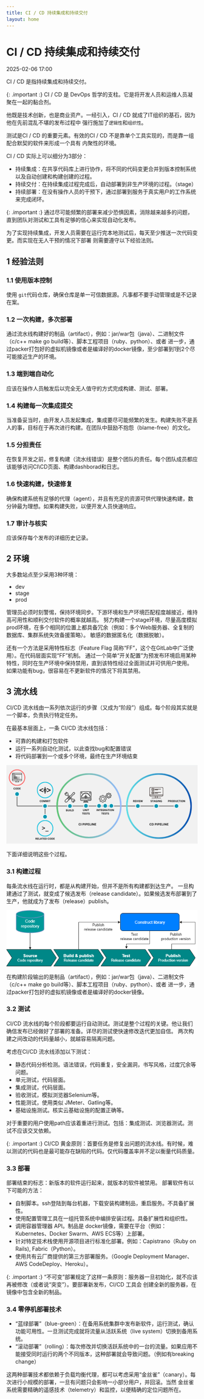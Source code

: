 ```yaml
---
title: CI / CD 持续集成和持续交付
layout: home
---
```


# CI / CD 持续集成和持续交付

2025-02-06 17:00

CI / CD 是指持续集成和持续交付。

{: .important :}
CI / CD 是 DevOps 哲学的支柱。它是将开发人员和运维人员凝聚在一起的黏合剂。

他既是技术创新，也是商业资产。一经引入，CI / CD 就成了IT组织的基石，因为他在先前混乱不堪的发布过程中
强行施加了`逻辑性`和`组织性`。

测试是CI / CD 的重要元素。有效的CI / CD 不是靠单个工具实现的，而是靠一组配合默契的软件来形成一个具有
内聚性的环境。

CI / CD 实际上可以细分为3部分：

+ 持续集成：在共享代码库上进行协作，将不同的代码变更合并到版本控制系统以及自动创建和构建创建的过程。
+ 持续交付：在持续集成过程完成后，自动部署到非生产环境的过程。（stage）
+ 持续部署：在没有操作人员的干预下，通过部署到服务于真实用户的工作系统来完成闭环。

{: .important :}
通过尽可能频繁的部署来减少恐惧因素，消除越来越多的问题，直到团队对测试和工具有足够的信心来实现自动化发布。

为了实现持续集成，开发人员需要在运行完本地测试后，每天至少推送一次代码变更。而实现在无人干预的情况下部署
则需要遵守以下经验法则。

## 1 经验法则

### 1.1 使用版本控制

使用 `git`代码仓库，确保仓库是单一可信数据源。凡事都不要手动管理或是不记录在案。

### 1.2 一次构建，多次部署

通过流水线构建好的制品（artifact），例如：jar/war包（java）、二进制文件（c/c++ make go build等）、脚本工程项目（ruby、python）、或者
进一步，通过packer打包好的虚拟机镜像或者是编译好的docker镜像，至少部署到1到2个尽可能接近生产的环境。

### 1.3 端到端自动化

应该在操作人员触发后以完全无人值守的方式完成构建、测试、部署。

### 1.4 构建每一次集成提交

当准备妥当时，由开发人员发起集成，集成要尽可能频繁的发生。构建失败不是丢人的事，目标在于再次进行构建。在团队中鼓励不抱怨（blame-free）的文化。

### 1.5 分担责任

在恢复开发之前，修复构建（流水线错误）是整个团队的责任。每个团队成员都应该能够访问CI\CD页面、构建dashborad和日志。

### 1.6 快速构建，快速修复

确保构建系统有足够的代理（agent），并且有充足的资源可供代理快速构建，数分钟最为理想。如果构建失败，以便开发人员快速响应。

### 1.7 审计与核实

应该保存每个发布的详细历史记录。

## 2 环境

大多数站点至少采用3种环境：

+ dev
+ stage
+ prod

管理员必须时刻警惕，保持环境同步。下游环境和生产环境匹配程度越接近，维持高可用性和顺利交付软件的概率就越高。
努力构建一个stage环境，尽量高度模拟prod环境，在多个相同的位置上都具备冗余（例如：多个Web服务器、全复制的数据库、集群系统失效备援策略）。
敏感的数据匿名化（数据脱敏）。

还有一个方法是采用特性标志（Feature Flag 简称“FF”，这个在GitLab中广泛使用）。在代码层面实现“FF”机制。
通过一个简单“开关配置”为预发布环境启用某种特性，同时在生产环境中保持禁用，直到该特性经过全面测试并可供用户使用。
如果功能有bug，很容易在不更新软件的情况下将其禁用。

## 3 流水线

CI/CD 流水线由一系列依次运行的步骤（又成为“阶段”）组成。每个阶段其实就是一个脚本，负责执行特定任务。

在最基本层面上，一条 CI/CD 流水线包括：

+ 可靠的构建和打包软件
+ 运行一系列自动化测试，以此查找bug和配置错误
+ 将代码部署到一个或多个环境，最终在生产环境结束

![1](../assets/images/2025-02-06/1.png)

下面详细说明这些个过程。

### 3.1 构建过程

每条流水线在运行时，都是从构建开始，但并不是所有构建都到达生产。
一旦构建通过了测试，就变成了候选发布（release candidate）。如果候选发布部署到了生产，他就成为了发布（release）publish。

![2](../assets/images/2025-02-06/2.png)

在构建阶段输出的是制品（artifact），例如：jar/war包（java）、二进制文件（c/c++ make go build等）、脚本工程项目（ruby、python）、或者
进一步，通过packer打包好的虚拟机镜像或者是编译好的docker镜像。

### 3.2 测试

CI/CD 流水线的每个阶段都要运行自动测试。测试是整个过程的关键。他让我们确信发布已经做好了部署的准备。详尽的测试使快速修改迭代更加自信。
两次构建之间改动的代码量越小，就越容易隔离问题。

考虑在CI/CD 流水线添加以下测试：

+ 静态代码分析检测。语法错误，代码重复，安全漏洞，书写风格，过度冗余等问题。
+ 单元测试，代码层面。
+ 集成测试，代码层面。
+ 验收测试，模拟浏览器Selenium等。
+ 性能测试，使用类似 JMeter、Gatling等。
+ 基础设施测试。核实云基础设施的配置正确等。

对于重要的用户使用path应该着重进行测试。包括：集成测试、浏览器测试。测试不应该交叉依赖。

{: .important :}
CI/CD 黄金原则：首要任务是修复出问题的流水线。有时候，难以测试的代码也是最可能存在缺陷的代码。仅代码覆盖率并不足以衡量代码质量。

### 3.3 部署

部署结束的标志：新版本的软件运行起来，就版本的软件被禁用。
部署软件有以下可能的方法：

+ 自制脚本。ssh登陆到每台机器，下载安装构建制品，重启服务。不具备扩展性。
+ 使用配置管理工具在一组托管系统中编排安装过程。具备扩展性和组织性。
+ 调用容器管理器 API。制品是 docker镜像，需要在平台（例如：Kubernetes、Docker Swarm、AWS ECS等）上部署。
+ 针对特定技术栈使用开源项目进行标准化部署。例如：Capistrano（Ruby on Rails), Fabric（Python）。
+ 使用共有云厂商提供的第三方部署服务。（Google Deployment Manager、AWS CodeDeploy、Heroku）。

{: .important :}
“不可变”部署规定了这样一条原则：服务器一旦初始化，就不应该再被修改（或者说“突变”）。要部署新发布，CI/CD 工具会
创建全新的服务器，在镜像中包含全新的制品。

### 3.4 零停机部署技术

+ “蓝绿部署”（blue-green）：在备用系统集群中发布新软件，运行测试，确认功能可用性。一旦测试完成就将流量从活跃系统（live system）切换到备用系统。
+ “滚动部署”（rolling）：每次修改并切换活跃系统中的一台的流量。如果应用不能接受同时运行的两个不同版本，这种部署就会导致问题。（例如有breaking change）

这两种部署技术都依赖于负载均衡代理，都可以考虑采用“金丝雀”（canary）。每次进行小规模的部署，一旦有问题只会影响一小部分用户，并回滚。当然
金丝雀系统需要精确的遥感技术（telemetry）和监控，以便精确的定位问题所在。
